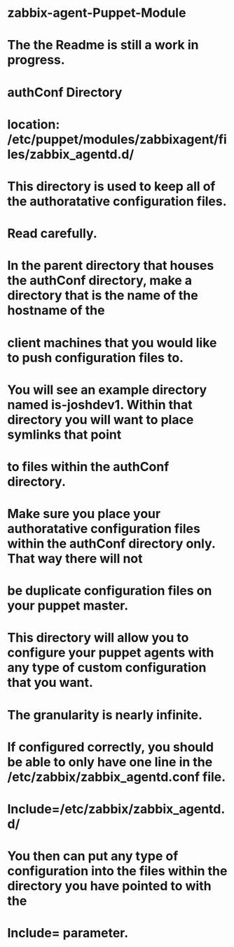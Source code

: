 zabbix-agent-Puppet-Module
==========================
#
# The the Readme is still a work in progress. 
#
# authConf Directory
#
# location: /etc/puppet/modules/zabbixagent/files/zabbix_agentd.d/
#
# This directory is used to keep all of the authoratative configuration files.
# Read carefully.
# In the parent directory that houses the authConf directory, make a directory that is the name of the hostname of the
# client machines that you would like to push configuration files to.
#
# You will see an example directory named is-joshdev1. Within that directory you will want to place symlinks that point
# to files within the authConf directory. 
# Make sure you place your authoratative configuration files within the authConf directory only. That way there will not 
# be duplicate configuration files on your puppet master.
#
# This directory will allow you to configure your puppet agents with any type of custom configuration that you want.
# The granularity is nearly infinite.
#
# If configured correctly, you should be able to only have one line in the /etc/zabbix/zabbix_agentd.conf file. 
# 
# Include=/etc/zabbix/zabbix_agentd.d/
#
# You then can put any type of configuration into the files within the directory you have pointed to with the 
# Include= parameter. 
